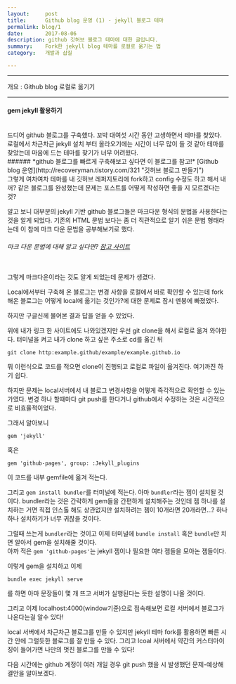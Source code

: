 ```yaml
---
layout:     post
title:      Github blog 운영 (1) - jekyll 블로그 테마 
permalink: blog/1
date:       2017-08-06
description: github 깃허브 블로그 테마에 대한 글입니다.
summary:    Fork한 jekyll blog 테마를 로컬로 옮기는 법
category: 	개발과 삽질

---
```


- - -
개요 : Github blog 로컬로 옮기기
- - -
####  gem jekyll 활용하기  

<br>
드디어 github 블로그를 구축했다. 꼬박 대여섯 시간 동안 고생하면서 테마를 찾았다. 로컬에서 차근차근 jekyll 설치 부터 올라오기에는 시간이 너무 많이 들 것 같아 테마를 찾았는데 마음에 드는 테마를 찾기가 너무 어려웠다. 
<br>
###### *github 블로그를 빠르게 구축해보고 싶다면 이 블로그를 참고!*     [Github blog 운영](http://recoveryman.tistory.com/321 "깃허브 블로그 만들기")
<br>
그렇게 여차여차 테마를 내 깃허브 레퍼지토리에 fork하고 config 수정도 하고 해서 내 꺼? 같은 블로그를 완성했는데 문제는 포스트를 어떻게 작성하면 좋을 지 모르겠다는 것?

알고 보니 대부분의 jekyll 기반 github 블로그들은 마크다운 형식의 문법을 사용한다는 것을 알게 되었다. 
기존의 HTML 문법 보다는 좀 더 직관적으로 알기 쉬운 문법 형태라는데 이 참에 
마크 다운 문법을 공부해보기로 했다. 

###### 마크 다운 문법에 대해 알고 싶다면? [참고 사이트](https://nolboo.kim/blog/2013/09/07/john-gruber-markdown/ "마크다운 페이지 번역")
<br/>
그렇게 마크다운이라는 것도 알게 되었는데 문제가 생겼다. 

Local에서부터 구축해 온 블로그는 변경 사항을 로컬에서 바로 확인할 수 있는데 
fork 해온 블로그는 어떻게 local에 옮기는 것인가?에 대한 문제로 잠시 멘붕에 빠졌었다. 

하지만 구글신께 물어본 결과 답을 얻을 수 있었다.

위에 내가 링크 한 사이트에도 나와있겠지만 우선 git clone을 해서 로컬로 옮겨 와야한다.
터미널을 켜고 내가 clone 하고 싶은 주소로 cd를 옮긴 뒤
```
git clone http:example.github/example/example.github.io
```
뭐 이런식으로 코드를 적으면 clone이 진행되고 로컬로 파일이 옮겨진다. 여기까진 하기 쉽다.

하지만 문제는 local서버에서 내 블로그 변경사항을 어떻게 즉각적으로 확인할 수 있는가였다.
변경 하나 할때마다 git push를 한다거나 github에서 수정하는 것은 시간적으로 비효율적이었다.

그래서 알아보니 
```
gem 'jekyll'
```
혹은
```
gem 'github-pages', group: :Jekyll_plugins
```
이 코드를 내부	gemfile에 옮겨 적는다. 

그리고 
`gem install bundler`를 터미널에 적는다. 아마 `bundler`라는 젬이 설치될 것이다. bundler라는 것은 간략하게 gem들을 간편하게 설치해주는 것인데 젬 하나를 설치하는 거면 직접 인스톨 해도 상관없지만 설치하려는 젬이 10개라면 20개라면...? 하나하나 설치하기가 너무 귀찮을 것이다.

그럴때 쓰는게 `bundler`라는 것이고 이제 터미널에 `bundle install` 혹은 `bundle`만 치면 알아서 gem을 설치해줄 것이다. 
<br>
아까 적은 `gem 'github-pages'`는 jekyll 젬이나 필요한 여타 젬들을 모아논 젬들이다.

이렇게 gem을 설치하고 이제 
```
bundle exec jekyll serve
```
를 하면 아마 문장들이 몇 개 뜨고 서버가 실행된다는 듯한 설명이 나올 것이다.

그리고 이제 localhost:4000(window기준)으로 접속해보면 로컬 서버에서 블로그가 나온다는걸 알수 있다!

local 서버에서 차근차근 블로그를 만들 수 있지만 jekyll 테마 fork를 활용하면 빠른 시간 안에 
그럴듯한 블로그를 잘 만들 수 있다. 그리고 lcoal 서버에서 약간의 커스터마이징이 들어가면 나만의 멋진 블로그를 만들 수 있다!

다음 시간에는 github 계정이 여러 개일 경우 git push 했을 시 발생했던 문제-예상해결안을 알아보겠다. 